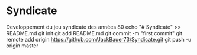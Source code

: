 # Syndicate
Developpement du jeu syndicate des années 80
echo "# Syndicate" >> README.md
git init
git add README.md
git commit -m "first commit"
git remote add origin https://github.com/JackBauer73/Syndicate.git
git push -u origin master


